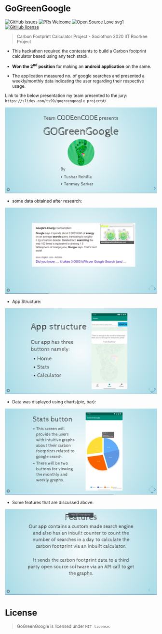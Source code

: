# GoGreenGoogle
[![GitHub issues](https://img.shields.io/github/issues/Naereen/StrapDown.js.svg)](https://GitHub.com/Naereen/StrapDown.js/issues/)
[![PRs Welcome](https://img.shields.io/badge/PRs-welcome-brightgreen.svg?style=flat-square)](http://makeapullrequest.com)
[![Open Source Love svg1](https://badges.frapsoft.com/os/v1/open-source.svg?v=103)](https://github.com/ellerbrock/open-source-badges/)
[![GitHub license](https://img.shields.io/github/license/Naereen/StrapDown.js.svg)](https://github.com/Naereen/StrapDown.js/blob/master/LICENSE)
> Carbon Footprint Calculator Project - Sociothon 2020 IIT Roorkee Project

* This hackathon required the contestants to build a Carbon footprint calculator based using any tech stack.

* **Won the 2<sup>nd</sup> position** for making an **android application** on the same.

* The application measured no. of google searches and presented a weekly/monthly data indicating the user regarding their respective usage.


Link to the below presentation my team presented to the jury: `https://slides.com/ts99/gogreengoogle_project#/`

![alt text](https://github.com/CapTen101/GoGreenGoogle/blob/master/Screenshots/home.png "Home Screen")

* some data obtained after research:

![alt text](https://github.com/CapTen101/GoGreenGoogle/blob/master/Screenshots/afterresearch.png "Data")

* App Structure:

![alt text](https://github.com/CapTen101/GoGreenGoogle/blob/master/Screenshots/appstructure.png "App Structure")

* Data was displayed using charts(pie, bar):

![alt text](https://github.com/CapTen101/GoGreenGoogle/blob/master/Screenshots/data.png "Graph Screen")

* Some features that are discussed above:

![alt text](https://github.com/CapTen101/GoGreenGoogle/blob/master/Screenshots/somefeatures.png "Features Screen")



# License
> GoGreenGoogle is licensed under `MIT license`.
